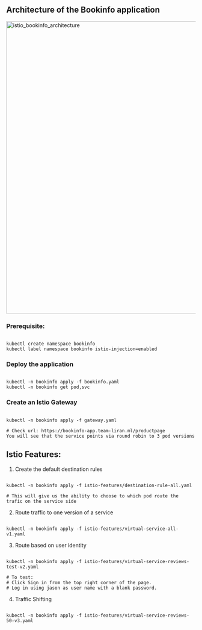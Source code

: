 ## Architecture of the Bookinfo application

<img width="776" alt="istio_bookinfo_architecture" src="https://user-images.githubusercontent.com/31888672/102626434-72d95680-414f-11eb-863c-9098b7ee6caf.png">

### Prerequisite:

<pre><code>
kubectl create namespace bookinfo
kubectl label namespace bookinfo istio-injection=enabled
</code></pre>

### Deploy the application

<pre><code>
kubectl -n bookinfo apply -f bookinfo.yaml
kubectl -n bookinfo get pod,svc
</code></pre>

### Create an Istio Gateway


<pre><code>
kubectl -n bookinfo apply -f gateway.yaml

# Check url: https://bookinfo-app.team-liran.ml/productpage
You will see that the service points via round robin to 3 pod versions
</code></pre>


## Istio Features:

1. Create the default destination rules

<pre><code>
kubectl -n bookinfo apply -f istio-features/destination-rule-all.yaml

# This will give us the ability to choose to which pod route the trafic on the service side
</code></pre>

2. Route traffic to one version of a service

<pre><code>
kubectl -n bookinfo apply -f istio-features/virtual-service-all-v1.yaml
</code></pre>

3. Route based on user identity

<pre><code>
kubectl -n bookinfo apply -f istio-features/virtual-service-reviews-test-v2.yaml

# To test:
# Click Sign in from the top right corner of the page.
# Log in using jason as user name with a blank password.
</code></pre>

4. Traffic Shifting

<pre><code>
kubectl -n bookinfo apply -f istio-features/virtual-service-reviews-50-v3.yaml
</code></pre>